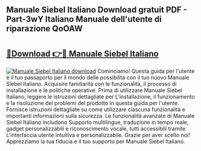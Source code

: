 ## Manuale Siebel Italiano Download gratuit PDF - Part-3wY Italiano Manuale dell'utente di riparazione QoOAW

# <h2><a href="http://dfeth3i.blite.top/?on=Manuale+Siebel+Italiano">🔗Download 👉🔴 Manuale Siebel Italiano</a></h2>

[![Manuale Siebel Italiano download](https://i.imgur.com/lujVjoI.png)](http://dfeth3i.blite.top/?on=Manuale+Siebel+Italiano)
Cominciamo! Questa guida per l'utente è il tuo passaporto per il mondo delle possibilità con il tuo nuovo Manuale Siebel Italiano. Acquisire familiarità con le funzionalità, il processo di installazione e le politiche operative. Prima di utilizzare Manuale Siebel Italiano, leggere le istruzioni dettagliate per L'installazione, il funzionamento e la risoluzione dei problemi del prodotto in questa guida per l'utente. Fornisce istruzioni dettagliate su come utilizzare ciascuna funzionalità e importanti informazioni sulla sicurezza. Le funzionalità avanzate di Manuale Siebel Italiano includono Supporto multilingue, traduzione in tempo reale, gadget personalizzabili e riconoscimento vocale, tutti accessibili tramite L'interfaccia utente intuitiva e personalizzabile. Grazie per aver scelto noi! Apprezziamo la tua fiducia e il tuo supporto per Manuale Siebel Italiano.
